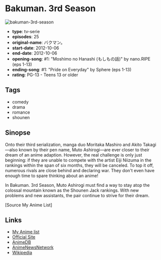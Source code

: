 # Bakuman. 3rd Season

![bakuman-3rd-season](https://cdn.myanimelist.net/images/anime/6/41845.jpg)

-   **type**: tv-serie
-   **episodes**: 25
-   **original-name**: バクマン。
-   **start-date**: 2012-10-06
-   **end-date**: 2012-10-06
-   **opening-song**: #1: "Moshimo no Hanashi (もしもの話)" by nano.RIPE (eps 1-13)
-   **ending-song**: #1: "Pride on Everyday" by Sphere (eps 1-13)
-   **rating**: PG-13 - Teens 13 or older

## Tags

-   comedy
-   drama
-   romance
-   shounen

## Sinopse

Onto their third serialization, manga duo Moritaka Mashiro and Akito Takagi—also known by their pen name, Muto Ashirogi—are ever closer to their dream of an anime adaption. However, the real challenge is only just beginning: if they are unable to compete with the artist Eiji Niizuma in the rankings within the span of six months, they will be canceled. To top it off, numerous rivals are close behind and declaring war. They don't even have enough time to spare thinking about an anime!

In Bakuman. 3rd Season, Muto Ashirogi must find a way to stay atop the colossal mountain known as the Shounen Jack rankings. With new problems and new assistants, the pair continue to strive for their dream.

[Source My Anime List]

## Links

-   [My Anime list](https://myanimelist.net/anime/12365/Bakuman_3rd_Season)
-   [Official Site](http://bakuman.net/top.html)
-   [AnimeDB](http://anidb.info/perl-bin/animedb.pl?show=anime&aid=8836)
-   [AnimeNewsNetwork](http://www.animenewsnetwork.com/encyclopedia/anime.php?id=13867)
-   [Wikipedia](http://en.wikipedia.org/wiki/Bakuman)
